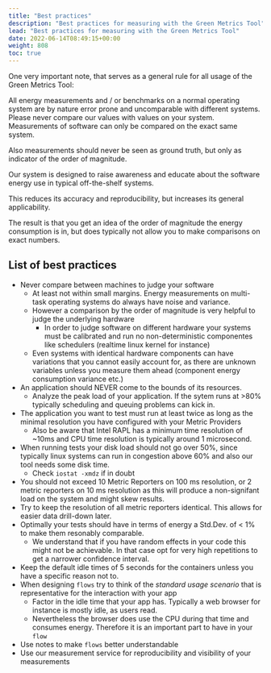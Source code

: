 ```yaml
---
title: "Best practices"
description: "Best practices for measuring with the Green Metrics Tool"
lead: "Best practices for measuring with the Green Metrics Tool"
date: 2022-06-14T08:49:15+00:00
weight: 808
toc: true
---
```


One very important note, that serves as a general rule for all usage of the Green Metrics Tool:

All energy measurements and / or benchmarks on a normal operating system are by nature error prone and uncomparable with different systems. Please never compare our values with values on your system. Measurements of software can only be compared on the exact same system. 

Also measurements should never be seen as ground truth, but only as indicator of the order of magnitude.

Our system is designed to raise awareness and educate about the software energy use in 
typical off-the-shelf systems.

This reduces its accuracy and reproducibility, but increases its general applicability.

The result is that you get an idea of the order of magnitude the energy consumption is in, but 
does typically not allow you to make comparisons on exact numbers.


## List of best practices
- Never compare between machines to judge your software
    + At least not within small margins. Energy measurements on multi-task operating systems do always have noise and variance. 
    + However a comparison by the order of magnitude is very helpful to judge the underlying hardware
        * In order to judge software on different hardware your systems must be calibrated and run no non-deterministic componentes like schedulers (realtime linux kernel for instance)
    + Even systems with identical hardware components can have variations that you cannot easily account for, as there are unknown variables unless you measure them ahead (component energy consumption variance etc.)
- An application should NEVER come to the bounds of its resources. 
    + Analyze the peak load of your application. If the sytem runs at >80% typically scheduling and queuing problems can kick in.
- The application you want to test must run at least twice as long as the minimal resolution 
  you have configured with your Metric Providers
    + Also be aware that Intel RAPL has a minimum time resolution of ~10ms and CPU time resolution is typically around 1 microsecond.
- When running tests your disk load should not go over 50%, since typically linux systems can run in congestion above 60% and also our tool needs some disk time.
    + Check `iostat -xmdz` if in doubt
- You should not exceed 10 Metric Reporters on 100 ms resolution, or 2 metric reporters
  on 10 ms resolution as this will produce a non-signifant load on the system and might skew results.
- Try to keep the resolution of all metric reporters identical. This allows for easier 
  data drill-down later.
- Optimally your tests should have in terms of energy a Std.Dev. of < 1% to make them resonably comparable. 
    + We understand that if you have random effects in your code this might not be achievable. In that case opt for very high repetitions to get a narrower confidence interval.
- Keep the default idle times of 5 seconds for the containers unless you have a specific reason not to. 
- When designing `flows` try to think of the *standard usage scenario* that is representative for the interaction with your app
    + Factor in the idle time that your app has. Typically a web browser for instance is mostly idle, as users read. 
    + Nevertheless the browser does use the CPU during that time and consumes energy. Therefore it is an important part to have in your `flow`
- Use notes to make `flows` better understandable
- Use our measurement service for reproducibility and visibility of your measurements